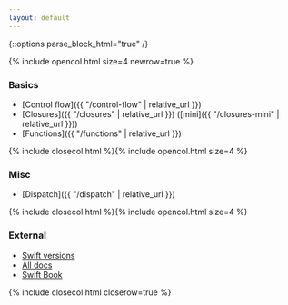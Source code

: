 ```yaml
---
layout: default
---
```

{::options parse_block_html="true" /}

{% include opencol.html size=4 newrow=true %}

### Basics

* [Control flow]({{ "/control-flow" | relative_url }})
* [Closures]({{ "/closures" | relative_url }}) ([mini]({{ "/closures-mini" | relative_url }}))
* [Functions]({{ "/functions" | relative_url }})

{% include closecol.html %}{% include opencol.html size=4 %}

### Misc

* [Dispatch]({{ "/dispatch" | relative_url }})

{% include closecol.html %}{% include opencol.html size=4 %}

### External

* [Swift versions](https://iosref.com/swift/)
* [All docs](https://swift.org/documentation/)
* [Swift Book](https://docs.swift.org/book/)

{% include closecol.html closerow=true %}
